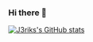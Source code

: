 ### Hi there 👋

<!--
**J3riks/J3riks** is a ✨ _special_ ✨ repository because its `README.md` (this file) appears on your GitHub profile.

Here are some ideas to get you started:

- 🔭 I’m currently working on ...
- 🌱 I’m currently learning ...
- 👯 I’m looking to collaborate on ...
- 🤔 I’m looking for help with ...
- 💬 Ask me about ...
- 📫 How to reach me: ...
- 😄 Pronouns: ...
- ⚡ Fun fact: ...
-->
[![J3riks's GitHub stats](https://github-readme-stats.vercel.app/api?username=anuraghazra)](https://github.com/J3riks/github-readme-stats)
